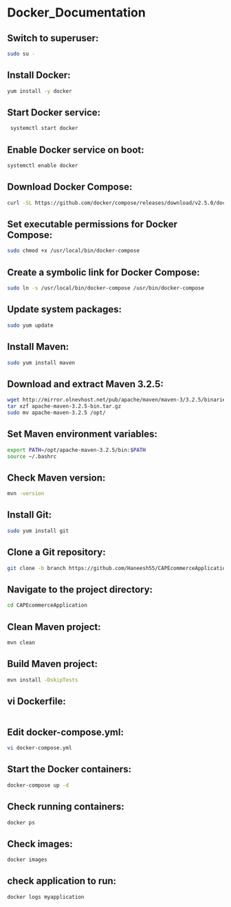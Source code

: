 # Docker_Documentation

## Switch to superuser:
```sh
sudo su -
 ```
 ## Install Docker:
 ```sh
 yum install -y docker
 ```
 ## Start Docker service:
```sh
 systemctl start docker
 ```

## Enable Docker service on boot:
```sh
systemctl enable docker
 ```

##  Download Docker Compose:
```sh
curl -SL https://github.com/docker/compose/releases/download/v2.5.0/docker-compose-linux-x86_64 -o /usr/local/bin/docker-compose
 ```

## Set executable permissions for Docker Compose:
```sh
sudo chmod +x /usr/local/bin/docker-compose
 ```
## Create a symbolic link for Docker Compose:
```sh
sudo ln -s /usr/local/bin/docker-compose /usr/bin/docker-compose
 ```
## Update system packages:
```sh
sudo yum update
 ```

## Install Maven:
```sh
sudo yum install maven
 ```
## Download and extract Maven 3.2.5:
```sh
wget http://mirror.olnevhost.net/pub/apache/maven/maven-3/3.2.5/binaries/apache-maven-3.2.5-bin.tar.gz
tar xzf apache-maven-3.2.5-bin.tar.gz
sudo mv apache-maven-3.2.5 /opt/
 ```
## Set Maven environment variables:
```sh
export PATH=/opt/apache-maven-3.2.5/bin:$PATH
source ~/.bashrc
 ```
## Check Maven version:
```sh
mvn -version
 ```
## Install Git:
```sh
sudo yum install git
 ```
## Clone a Git repository:
```sh
git clone -b branch https://github.com/Haneesh55/CAPEcommerceApplication.git
 ```
## Navigate to the project directory:
```sh
cd CAPEcommerceApplication
 ```
## Clean Maven project:
```sh
mvn clean
 ```
## Build Maven project:
```sh
mvn install -DskipTests
 ```
## vi Dockerfile:
```sh
 ```
## Edit docker-compose.yml:
```sh
vi docker-compose.yml
 ```
## Start the Docker containers:
```sh
docker-compose up -d
 ```
## Check running containers:
```sh
docker ps
 ```
## Check images:
```sh
docker images
 ```
## check application to run: 
```sh
docker logs myapplication
 ```
